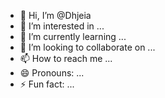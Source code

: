 - 👋 Hi, I’m @Dhjeia
- 👀 I’m interested in ...
- 🌱 I’m currently learning ...
- 💞️ I’m looking to collaborate on ...
- 📫 How to reach me ...
- 😄 Pronouns: ...
- ⚡ Fun fact: ...

<!---
Dhjeia/Dhjeia is a ✨ special ✨ repository because its `README.md` (this file) appears on your GitHub profile.
You can click the Preview link to take a look at your changes.
--->
